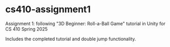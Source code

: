 # cs410-assignment1
Assignment 1: following "3D Beginner: Roll-a-Ball Game" tutorial in Unity for CS 410 Spring 2025

Includes the completed tutorial and double jump functionality.
